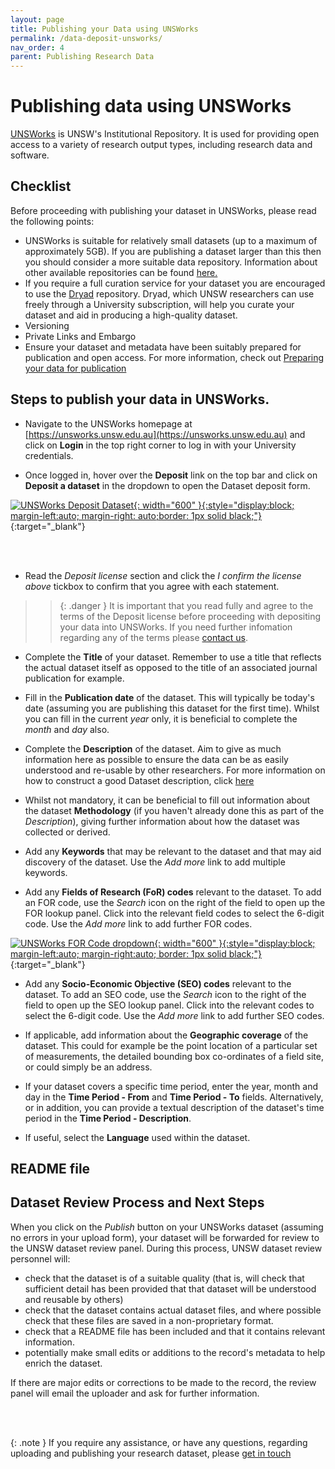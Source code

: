 ```yaml
---
layout: page
title: Publishing your Data using UNSWorks
permalink: /data-deposit-unsworks/
nav_order: 4
parent: Publishing Research Data
---
```


# Publishing data using UNSWorks

[UNSWorks](https://unsworks.unsw.edu.au) is UNSW's Institutional Repository. It is used for providing open access to a variety of research output types, including research data and software. 

## Checklist

Before proceeding with publishing your dataset in UNSWorks, please read the following points:

- UNSWorks is suitable for relatively small datasets (up to a maximum of approximately 5GB). If you are publishing a dataset larger than this then you should consider a more suitable data repository. Information about other available repositories can be found [here.](/publishing-data/)
- If you require a full curation service for your dataset you are encouraged to use the [Dryad](https://data-dryad.org) repository. Dryad, which UNSW researchers can use freely through a University subscription, will help you curate your dataset and aid in producing a high-quality dataset.
- Versioning
- Private Links and Embargo
- Ensure your dataset and metadata have been suitably prepared for publication and open access. For more information, check out [Preparing your data for publication](/preparing-your-data/) 

## Steps to publish your data in UNSWorks.

- Navigate to the UNSWorks homepage at [https://unsworks.unsw.edu.au](https://unsworks.unsw.edu.au) and click on __Login__ in the top right corner to log in with your University credentials.

- Once logged in, hover over the __Deposit__ link on the top bar and click on __Deposit a dataset__ in the dropdown to open the Dataset deposit form.

[![UNSWorks Deposit Dataset]({{site.baseurl}}/assets/img/UNSWorks-Deposit-Dataset.png){: width="600" }{:style="display:block; margin-left:auto; margin-right: auto;border: 1px solid black;"}]({{site.baseurl}}/assets/img/UNSWorks-Deposit-Dataset.png){:target="_blank"}

<br/>
<br/>

- Read the _Deposit license_ section and click the _I confirm the license above_ tickbox to confirm that you agree with each statement. 

>> {: .danger }
It is important that you read fully and agree to the terms of the Deposit license before proceeding with depositing your data into UNSWorks. If you need further infomation regarding any of the terms please [contact us](/contact/).  

- Complete the __Title__ of your dataset. Remember to use a title that reflects the actual dataset itself as opposed to the title of an associated journal publication for example.

- Fill in the __Publication date__ of the dataset. This will typically be today's date (assuming you are publishing this dataset for the first time). Whilst you can fill in the current _year_ only, it is beneficial to complete the _month_ and _day_ also.

- Complete the __Description__ of the dataset. Aim to give as much information here as possible to ensure the data can be as easily understood and re-usable by other researchers. For more information on how to construct a good Dataset description, click [here](/preparing-your-dataset/)

- Whilst not mandatory, it can be beneficial to fill out information about the dataset __Methodology__ (if you haven't already done this as part of the _Description_), giving further information about how the dataset was collected or derived.

- Add any __Keywords__ that may be relevant to the dataset and that may aid discovery of the dataset. Use the _Add more_ link to add multiple keywords.

- Add any __Fields of Research (FoR) codes__ relevant to the dataset. To add an FOR code, use the _Search_ icon on the right of the field to open up the FOR lookup panel. Click into the relevant field codes to select the 6-digit code. Use the _Add more_ link to add further FOR codes.   

[![UNSWorks FOR Code dropdown]({{site.baseurl}}/assets/img/UNSWorks-FORCode-Dropdown.png){: width="600" }{:style="display:block; margin-left:auto; margin-right:auto; border: 1px solid black;"}]({{site.baseurl}}/assets/img/UNSWorks-FORCode-Dropdown.png){:target="_blank"}
<br/>

- Add any __Socio-Economic Objective (SEO) codes__ relevant to the dataset. To add an SEO code, use the _Search_ icon to the right of the field to open up the SEO lookup panel. Click into the relevant codes to select the 6-digit code.  Use the _Add more_ link to add further SEO codes.   

- If applicable, add information about the __Geographic coverage__ of the dataset. This could for example be the point location of a particular set of measurements, the detailed bounding box co-ordinates of a field site, or could simply be an address.

- If your dataset covers a specific time period, enter the year, month and day in the __Time Period - From__ and __Time Period - To__ fields. Alternatively, or in addition, you can provide a textual description of the dataset's time period in the __Time Period - Description__.

- If useful, select the __Language__ used within the dataset.

## README file

## Dataset Review Process and Next Steps  

When you click on the _Publish_ button on your UNSWorks dataset (assuming no errors in your upload form), your dataset will be forwarded for review to the UNSW dataset review panel. During this process, UNSW dataset review personnel will:
- check that the dataset is of a suitable quality (that is, will check that sufficient detail has been provided that that dataset will be understood and reusable by others)
- check that the dataset contains actual dataset files, and where possible check that these files are saved in a non-proprietary format.
- check that a README file has been included and that it contains relevant information.
- potentially make small edits or additions to the record's metadata to help enrich the dataset.   

If there are major edits or corrections to be made to the record, the review panel will email the uploader and ask for further information. 

<br/>
<br/>

{: .note }
If you require any assistance, or have any questions, regarding uploading and publishing your research dataset, please [get in touch](/contact/)